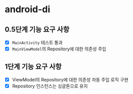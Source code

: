# android-di
## 0.5단계 기능 요구 사항
- [x] `MainActivity` 테스트 통과
- [x] `MainViewModel`의 Repository에 대한 의존성 주입

## 1단계 기능 요구 사항
- [x] ViewModel의 Repository에 대한 의존성 자동 주입 로직 구현
- [x] Repository 인스턴스는 싱글톤으로 유지